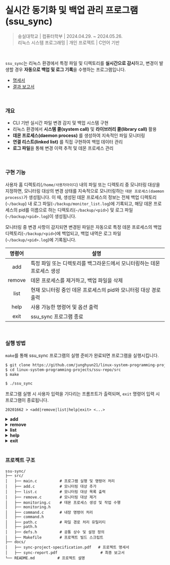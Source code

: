# 실시간 동기화 및 백업 관리 프로그램 (ssu_sync)

> 숭실대학교 | 컴퓨터학부 | 2024.04.29. ~ 2024.05.26.  
> 리눅스 시스템 프로그래밍 | 개인 프로젝트 | C언어 기반

<br>

`ssu_sync`는 리눅스 환경에서 특정 파일 및 디렉토리를 **실시간으로 감시**하고, 변경이 발생할 경우 **자동으로 백업 및 로그 기록**을 수행하는 프로그램입니다. 

- [명세서](https://github.com/junghyun21/linux-system-programming-projects/blob/main/ssu-sync/docs/sync-project-specification.pdf)
- [결과 보고서](https://github.com/junghyun21/linux-system-programming-projects/tree/main/ssu-sync/docs/sync-report.pdf)


<br>

### 개요

- CLI 기반 실시간 파일 변경 감지 및 백업 시스템 구현
- 리눅스 환경에서 **시스템 콜(system call)** 및 **라이브러리 콜(library call)** 활용
- **데몬 프로세스(daemon process)** 를 생성하여 지속적인 파일 모니터링
- **연결 리스트(linked list)** 를 직접 구현하여 백업 데이터 관리
- **로그 파일**을 통해 변경 이력 추적 및 데몬 프로세스 관리

<br>

### 구현 기능

사용자 홈 디렉토리(`/home/사용자아이디`) 내의 파일 또는 디렉토리 중 모니터링 대상을 지정하면, 모니터링 대상의 변경 상태를 지속적으로 모니터링하는 `데몬 프로세스(daemon process)`가 생성됩니다. 이 때, 생성된 데몬 프로세스의 정보는 전체 백업 디렉토리(`~/backup`) 내 로그 파일(`~/backup/monitor_list.log`)에 기록되고, 해당 데몬 프로세스의 pid를 이름으로 하는 디렉토리(`~/backup/<pid>`) 및 로그 파일(`~/backup/<pid>.log`)이 생성됩니다.

모니터링 중 변경 사항이 감지되면 변경된 파일은 자동으로 특정 데몬 프로세스의 백업 디렉토리(`~/backup/<pid>`)에 백업되고, 백업 내역은 로그 파일(`~/backup/<pid>.log`)에 기록됩니다.

| 명령어     | 설명 |
|:--------------:|------------|
| add  | 특정 파일 또는 디렉토리를 백그라운드에서 모니터링하는 데몬 프로세스 생성 |
| remove  | 데몬 프로세스를 제거하고, 백업 파일을 삭제 |
| list   | 현재 모니터링 중인 데몬 프로세스의 pid와 모니터링 대상 경로 출력 |
| help     | 사용 가능한 명령어 및 옵션 출력 |
| exit     | ssu_sync 프로그램 종료 |

<br>

### 실행 방법

`make`를 통해 ssu_sync 프로그램의 실행 준비가 완료되면 프로그램을 실행시킵니다.  

```bash
$ git clone https://github.com/junghyun21/linux-system-programming-projects.git
$ cd linux-system-programming-projects/ssu-repo/src
$ make

$ ./ssu_sync
```

프로그램 실행 시 사용자 입력을 기다리는 프롬프트가 출력되며, `exit` 명령어 입력 시 프로그램이 종료됩니다.

```
20201662 > <add|remove|list|help|exit> <...>
```

<details>
  <summary><b>add</b></summary>
  
  ```
  add <PATH> [OPTION] ...
  ```

  <code>&lt;PATH&gt;</code>에는 백업할 파일이나 디렉토리의 상대경로 또는 절대경로를 입력할 수 있으며,  
  <code>[OPTION]</code>은 여러 개를 동시에 사용할 수도 있고 생략도 가능합니다.

  만약 이미 입력받은 경로에 대한 모니터링 중이라면, 데몬 프로세스 생성을 진행하지 않습니다.

  | 옵션     | 설명 |
  |:--------------:|------------|
  | `-d`  | 입력받은 경로가 디렉토리일 때, 해당 디렉토리에 직접 포함된 모든 파일들에 대해 모니터링하는 데몬 프로세스 생성 |
  | `-r`  | 입력받은 경로가 디렉토리일 때, 해당 디렉토리 내 하위의 모든 파일들에 대해 모니터링하는 데몬 프로세스 생성 |
  | `-t`  | 옵션 뒤에 반드시 주기(초)를 입력받고, 해당 주기마다 실행되는 데몬 프로세스 생성 |

</details>

<details>
  <summary><b>remove</b></summary>
  
  ```
  remove <DAEMON_PID>
  ```

  <code>&lt;DAEMON_PID&gt;</code>를 PID로 갖는 데몬 프로세스를 제거합니다.

</details>

<details>
  <summary><b>list</b></summary>
  
  ```
  list
  ```

  현재 실행 중인 데몬 프로세스들의 목록을 출력합니다.
  
</details>

<details>
  <summary><b>help</b></summary>
  
  ```
  help [COMMAND]
  ```

  <code>[COMMAND]</code>에 해당하는 내장명령어에 대한 설명이 출력되며, 이를 생략한 경우에는 모든 내장 명령어에 대한 설명이 출력됩니다.

</details>

<details>
  <summary><b>exit</b></summary>
  
  ```
  exit
  ```

  현재 실행중인 ssu_sync 프로그램이 종료됩니다.

</details>

<br>

### 프로젝트 구조

```
ssu-sync/
├── src/
│   ├── main.c          # 프로그램 실행 및 명령어 처리
│   ├── add.c           # 모니터링 대상 추가
│   ├── list.c          # 모니터링 대상 목록 출력
│   ├── remove.c        # 모니터링 대상 제거
│   ├── monitoring.c    # 데몬 프로세스 생성 및 작업 수행
│   ├── monitoring.h    
│   ├── command.c       # 내장 명령어 처리
│   ├── command.h       
│   ├── path.c          # 파일 경로 처리 유틸리티
│   ├── path.h    
│   ├── defs.h          # 공통 상수 및 설정 정의
│   ├── Makefile        # 프로젝트 빌드 스크립트
├── docs/ 
│   ├── sync-project-specification.pdf   # 프로젝트 명세서
│   ├── sync-report.pdf                   # 최종 보고서
└── README.md          # 프로젝트 설명
```
